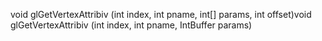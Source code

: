 void glGetVertexAttribiv (int index, int pname, int[] params, int offset)void glGetVertexAttribiv (int index, int pname, IntBuffer params)